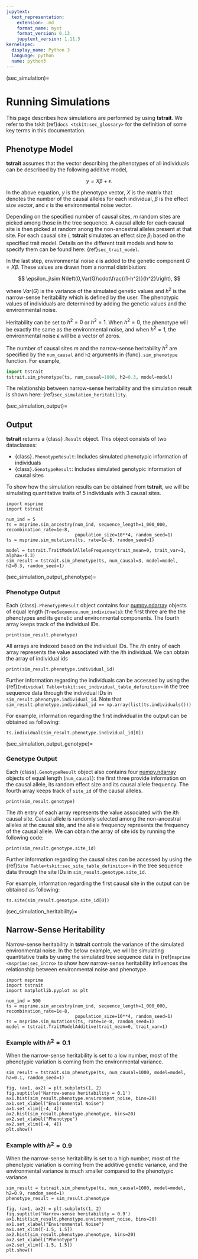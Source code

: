 ```yaml
---
jupytext:
  text_representation:
    extension: .md
    format_name: myst
    format_version: 0.13
    jupytext_version: 1.11.5
kernelspec:
  display_name: Python 3
  language: python
  name: python3
---
```


(sec_simulation)=

# Running Simulations

This page describes how simulations are performed by using **tstrait**. We refer to the tskit {ref}`docs <tskit:sec_glossary>` for the definition of some key terms in this documentation.

## Phenotype Model

**tstrait** assumes that the vector describing the phenotypes of all individuals can be described by the following additive model,

$$
y=X\beta+\epsilon.
$$

In the above equation, $y$ is the phenotype vector, $X$ is the matrix that denotes the number of the causal alleles for each individual, $\beta$ is the effect size vector, and $\epsilon$ is the environmental noise vector.

Depending on the specified number of causal sites, $m$ random sites are picked among those in the tree sequence. A causal allele for each causal site is then picked at random anong the non-ancestral alleles present at that site. For each causal site $i$, **tstrait** simulates an effect size $\beta_i$ based on the specified trait model. Details on the different trait models and how to specify them can be found here: {ref}`sec_trait_model`.

In the last step, environmental noise $\epsilon$ is added to the genetic component $G=X\beta$. These values are drawn from a normal distribiution:

$$
\epsilon_j\sim N\left(0,Var(G)\cdot\frac{(1-h^2)}{h^2}\right),
$$

where $Var(G)$ is the variance of the simulated genetic values and $h^2$ is the narrow-sense heritability which is defined by the user. The phenotypic values of individuals are determined by adding the genetic values and the environmental noise.

Heritability can be set to $h^2=0$ or $h^2=1$. When $h^2=0$, the phenotype will be exactly the same as the environmental noise, and when $h^2=1$, the environmental noise $\epsilon$ will be a vector of zeros.

The number of causal sites $m$ and the narrow-sense heritability $h^2$ are specified by the `num_causal` and `h2` arguments in {func}`.sim_phenotype` function. For example,

```Python
import tstrait
tstrait.sim_phenotype(ts, num_causal=1000, h2=0.3, model=model)
```

The relationship between narrow-sense heritability and the simulation result is shown here: {ref}`sec_simulation_heritability`.

(sec_simulation_output)=

## Output

**tstrait** returns a {class}`.Result` object. This object consists of two dataclasses:

- {class}`.PhenotypeResult`: Includes simulated phenotypic information of individuals
- {class}`.GenotypeResult`: Includes simulated genotypic information of causal sites

To show how the simulation results can be obtained from **tstrait**, we will be simulating quantitative traits of 5 individuals with 3 causal sites.

```{code-cell} ipython3
import msprime
import tstrait

num_ind = 5
ts = msprime.sim_ancestry(num_ind, sequence_length=1_000_000, recombination_rate=1e-8,
                          population_size=10**4, random_seed=1)
ts = msprime.sim_mutations(ts, rate=1e-8, random_seed=1)

model = tstrait.TraitModelAlleleFrequency(trait_mean=0, trait_var=1, alpha=-0.3)
sim_result = tstrait.sim_phenotype(ts, num_causal=3, model=model, h2=0.3, random_seed=1)
```

(sec_simulation_output_phenotype)=

### Phenotype Output

Each {class}`.PhenotypeResult` object contains four [numpy.ndarray](https://numpy.org/doc/stable/reference/arrays.ndarray.html#arrays-ndarray) objects of equal length (`TreeSequence.num_individuals`): the first three are the the phenotypes and its genetic and environmental components. The fourth array keeps track of the individual IDs.

```{code-cell} ipython3
print(sim_result.phenotype)
```

All arrays are indexed based on the individual IDs. The $i$th entry of each array represents the value associated with the $i$th individual. We can obtain the array of individual ids

```{code-cell} ipython3
print(sim_result.phenotype.individual_id)
```

Further information regarding the individuals can be accessed by using the {ref}`Individual Table<tskit:sec_individual_table_definition>` in the tree sequence data through the individual IDs in `sim_result.phenotype.individual_id`. Note that `sim_result.phenotype.individual_id == np.array(list(ts.individuals()))`

For example, information regarding the first individual in the output can be obtained as following:

```{code-cell} ipython3
ts.individual(sim_result.phenotype.individual_id[0])
```

(sec_simulation_output_genotype)=

### Genotype Output

Each {class}`.GenotypeResult` object also contains four [numpy.ndarray](https://numpy.org/doc/stable/reference/arrays.ndarray.html#arrays-ndarray) objects of equal length (`num_causal`): the first three provide information on the causal allele, its random effect size and its causal allele frequency. The fourth array keeps track of `site_id` of the causal alleles.


```{code-cell} ipython3
print(sim_result.genotype)
```

The $i$th entry of each array represents the value associated with the $i$th causal site. Causal allele is randomly selected among the non-ancestral alleles at the causal site, and the allele frequency represents the frequency of the causal allele. We can obtain the array of site ids by running the following code:

```{code-cell} ipython3
print(sim_result.genotype.site_id)
```

Further information regarding the causal sites can be accessed by using the {ref}`Site Table<tskit:sec_site_table_definition>` in the tree sequence data through the site IDs in `sim_result.genotype.site_id`.

For example, information regarding the first causal site in the output can be obtained as following:

```{code-cell} ipython3
ts.site(sim_result.genotype.site_id[0])
```

(sec_simulation_heritability)=

## Narrow-Sense Heritability

Narrow-sense heritability in **tstrait** controls the variance of the simulated environmental noise. In the below example, we will be simulating quantitative traits by using the simulated tree sequence data in {ref}`msprime <msprime:sec_intro>` to show how narrow-sense heritability influences the relationship between environmental noise and phenotype.

```{code-cell} ipython3
import msprime
import tstrait
import matplotlib.pyplot as plt

num_ind = 500
ts = msprime.sim_ancestry(num_ind, sequence_length=1_000_000, recombination_rate=1e-8,
                          population_size=10**4, random_seed=1)
ts = msprime.sim_mutations(ts, rate=1e-8, random_seed=1)
model = tstrait.TraitModelAdditive(trait_mean=0, trait_var=1)
```

### Example with $h^2=0.1$

When the narrow-sense heritability is set to a low number, most of the phenotypic variation is coming from the environmental variance.

```{code-cell} ipython3
sim_result = tstrait.sim_phenotype(ts, num_causal=1000, model=model, h2=0.1, random_seed=1)

fig, (ax1, ax2) = plt.subplots(1, 2)
fig.suptitle('Narrow-sense heritability = 0.1')
ax1.hist(sim_result.phenotype.environment_noise, bins=20)
ax1.set_xlabel("Environmental Noise")
ax1.set_xlim([-4, 4])
ax2.hist(sim_result.phenotype.phenotype, bins=20)
ax2.set_xlabel("Phenotype")
ax2.set_xlim([-4, 4])
plt.show()
```

### Example with $h^2=0.9$

When the narrow-sense heritability is set to a high number, most of the phenotypic variation is coming from the additive genetic variance, and the environmental variance is much smaller compared to the phenotypic variance.

```{code-cell} ipython3
sim_result = tstrait.sim_phenotype(ts, num_causal=1000, model=model, h2=0.9, random_seed=1)
phenotype_result = sim_result.phenotype

fig, (ax1, ax2) = plt.subplots(1, 2)
fig.suptitle('Narrow-sense heritability = 0.9')
ax1.hist(sim_result.phenotype.environment_noise, bins=20)
ax1.set_xlabel("Environmental Noise")
ax1.set_xlim([-1.5, 1.5])
ax2.hist(sim_result.phenotype.phenotype, bins=20)
ax2.set_xlabel("Phenotype")
ax2.set_xlim([-1.5, 1.5])
plt.show()
```
